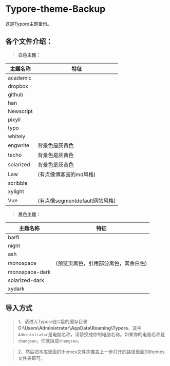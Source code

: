 # Typore-theme-Backup
这是Typore主题备份。



## 各个文件介绍：



> **白色主题：**

主题名称|特征
----|----
academic  |
dropbox  |
github  |
han  |
Newscript|
pixyll  |
typo  |
whitely|
engwrite |背景色是灰黄色
techo | 背景色是灰黄色
solarized | 背景色是灰黄色
 Law | (有点像博客园的md风格)
scribble  | 
xylight  |  
Vue | (有点像segmentdefault网站风格)

> **黑色主题：**

主题名称|特征
----|----
barfi | 
night | 
ash  | 
monospace|(预览页黑色，引用部分黑色，其余白色) |
monospace-dark | 
solarized-dark   | 
xydark | 

##  导入方式

>  1、请进入Typora在C盘的缓存目录**C:\Users\Administrator\AppData\Roaming\Typora**，其中`Administrator`是电脑名称，请替换成你的电脑名称。如果你的电脑名称是`zhangsan`，你就换成`zhangsan`。

>  2、然后把本库里面的themes文件夹覆盖上一步打开的路径里面的themes文件夹即可。